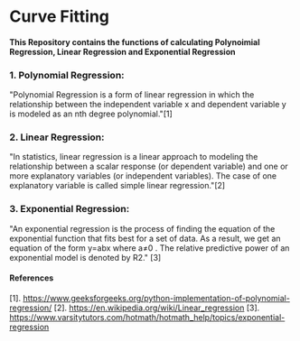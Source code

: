 # Curve Fitting
#### This Repository contains the functions of calculating Polynoimial Regression, Linear Regression and Exponential Regression 

### 1. Polynomial Regression: 
"Polynomial Regression is a form of linear regression in which the relationship between the independent variable x and dependent variable y is modeled as an nth degree polynomial."[1]

### 2. Linear Regression: 
"In statistics, linear regression is a linear approach to modeling the relationship between a scalar response (or dependent variable) and one or more explanatory variables (or independent variables). The case of one explanatory variable is called simple linear regression."[2]

### 3. Exponential Regression:
"An exponential regression is the process of finding the equation of the exponential function that fits best for a set of data. As a result, we get an equation of the form y=abx where a≠0 . The relative predictive power of an exponential model is denoted by R2." [3] 



#### References 
[1]. https://www.geeksforgeeks.org/python-implementation-of-polynomial-regression/
[2]. https://en.wikipedia.org/wiki/Linear_regression
[3]. https://www.varsitytutors.com/hotmath/hotmath_help/topics/exponential-regression
